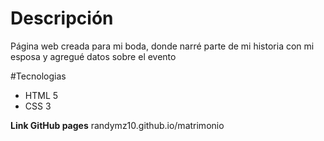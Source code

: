 # Descripción
Página web creada para mi boda, donde narré parte de mi historia con mi esposa y agregué datos sobre el evento

#Tecnologias 
- HTML 5
- CSS 3

**Link GitHub pages** randymz10.github.io/matrimonio
